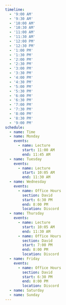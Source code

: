 ```yaml
---
timeline:
  - '9:00 AM'
  - '9:30 AM'
  - '10:00 AM'
  - '10:30 AM'
  - '11:00 AM'
  - '11:30 AM'
  - '12:00 PM'
  - '12:30 PM'
  - '1:00 PM'
  - '1:30 PM'
  - '2:00 PM'
  - '2:30 PM'
  - '3:00 PM'
  - '3:30 PM'
  - '4:00 PM'
  - '4:30 PM'
  - '5:00 PM'
  - '5:30 PM'
  - '6:00 PM'
  - '6:30 PM'
  - '7:00 PM'
  - '7:30 PM'
  - '8:00 PM'
  - '8:30 PM'
  - '9:00 PM'
schedule:
  - name: Time
  - name: Monday
    events:
      - name: Lecture
        start: 11:00 AM
        end: 11:45 AM
  - name: Tuesday
    events:
      - name: Lecture 
        start: 10:05 AM
        end: 11:30 AM
  - name: Wednesday
    events:
      - name: Office Hours
        section: David
        start: 6:30 PM
        end: 8:00 PM
        location: Discord
  - name: Thursday
    events:
      - name: Lecture 
        start: 10:05 AM
        end: 11:30 AM
      - name: Office Hours
        section: David
        start: 7:00 PM
        end: 8:00 PM
        location: Discord
  - name: Friday
    events:
      - name: Office Hours
        section: David
        start: 6:30 PM
        end: 8:00 PM
        location: Discord
  - name: Saturday
  - name: Sunday
---
```

